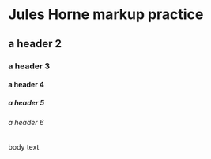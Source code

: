 # Jules Horne markup practice 

## a header 2
### a header 3
#### a header 4 
##### a header 5
###### a header 6 
body text
